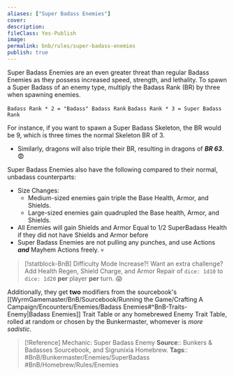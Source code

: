 ```yaml
---
aliases: ["Super Badass Enemies"]
cover: 
description: 
fileClass: Yes-Publish
image: 
permalink: bnb/rules/super-badass-enemies
publish: true
---
```


Super Badass Enemies are an even greater threat than regular Badass Enemies as they possess increased speed, strength, and lethality. To spawn a Super Badass of an enemy type, multiply the Badass Rank (BR) by three when spawning enemies.

`Badass Rank * 2 = "Badass" Badass Rank`
`Badass Rank * 3 = Super Badass Rank`

For instance, if you want to spawn a Super Badass Skeleton, the BR would be 9, which is three times the normal Skeleton BR of 3. 
- Similarly, dragons will also triple their BR, resulting in dragons of ***BR 63***. 😨

Super Badass Enemies also have the following compared to their normal, unbadass counterparts:
- Size Changes:
    - Medium-sized enemies gain triple the Base Health, Armor, and Shields.
    - Large-sized enemies gain quadrupled the Base health, Armor, and Shields.
- All Enemies will gain Shields and Armor Equal to 1/2 SuperBadass Health if they did not have Shields and Armor before
- Super Badass Enemies are not pulling any punches, and use Actions ***and*** Mayhem Actions freely. 💀

> [!statblock-BnB] Difficulty Mode Increase?!
> Want an extra challenge? 
> Add Health Regen, Shield Charge, and Armor Repair of `dice: 1d10` to `dice: 1d20` **per** player **per** turn. 😱

Additionally, they get **two** modifiers from the sourcebook's [[WyrmGamemaster/BnB/Sourcebook/Running the Game/Crafting A Campaign/Encounters/Enemies/Badass Enemies#^BnB-Traits-Enemy|Badass Enemies]] Trait Table or any homebrewed Enemy Trait Table, rolled at random or chosen by the Bunkermaster, whomever is *more sadistic*.

> [!Reference] Mechanic: Super Badass Enemy
> **Source**:: Bunkers & Badasses Sourcebook, and Sigrunixia Homebrew.
> **Tags**:: #BnB/Bunkermaster/Enemies/SuperBadass #BnB/Homebrew/Rules/Enemies
